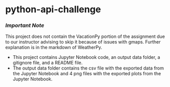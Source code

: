 # python-api-challenge

### *Important Note*
This project does not contain the VacationPy portion of the assignment due to our instructor advising to skip it because of issues with gmaps. Further explanation is in the markdown of WeatherPy.

* This project contains Jupyter Notebook code, an output data folder, a gitignore file, and a README file.
* The output data folder contains the csv file with the exported data from the Jupyter Notebook and 4 png files with the exported plots from the Jupyter Notebook.
